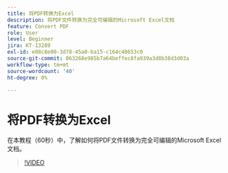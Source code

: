 ```yaml
---
title: 将PDF转换为Excel
description: 将PDF文件转换为完全可编辑的Microsoft Excel文档
feature: Convert PDF
role: User
level: Beginner
jira: KT-13289
exl-id: e08c8e00-3d78-45a0-ba15-c164c40653c0
source-git-commit: 063268e985b7a64beffec8fa939a3d8b38d3d03a
workflow-type: tm+mt
source-wordcount: '40'
ht-degree: 0%

---
```


# 将PDF转换为Excel

在本教程（60秒）中，了解如何将PDF文件转换为完全可编辑的Microsoft Excel文档。

>[!VIDEO](https://video.tv.adobe.com/v/3436955?quality=12&learn=on&hidetitle=true&captions=chi_hans)
